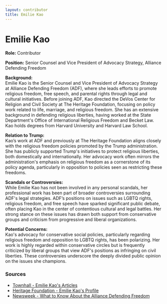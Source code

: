 ```yaml
---
layout: contributor
title: Emilie Kao
---
```


# Emilie Kao

**Role:** Contributor

**Position:** Senior Counsel and Vice President of Advocacy Strategy, Alliance Defending Freedom

**Background:**  
Emilie Kao is the Senior Counsel and Vice President of Advocacy Strategy at Alliance Defending Freedom (ADF), where she leads efforts to promote religious freedom, free speech, and parental rights through legal and cultural initiatives. Before joining ADF, Kao directed the DeVos Center for Religion and Civil Society at The Heritage Foundation, focusing on policy work related to life, marriage, and religious freedom. She has an extensive background in defending religious liberties, having worked at the State Department's Office of International Religious Freedom and Becket Law. Kao holds degrees from Harvard University and Harvard Law School.

**Relation to Trump:**  
Kao’s work at ADF and previously at The Heritage Foundation aligns closely with the religious freedom policies promoted by the Trump administration. She has publicly supported Trump's initiatives to protect religious liberties, both domestically and internationally. Her advocacy work often mirrors the administration's emphasis on religious freedom as a cornerstone of its policy agenda, particularly in opposition to policies seen as restricting these freedoms.

**Scandals or Controversies:**  
While Emilie Kao has not been involved in any personal scandals, her professional work has been part of broader controversies surrounding ADF's legal strategies. ADF’s positions on issues such as LGBTQ rights, religious freedom, and free speech have sparked significant public debate, often placing Kao in the center of contentious cultural and legal battles. Her strong stance on these issues has drawn both support from conservative groups and criticism from progressive and liberal organizations.

**Potential Concerns:**  
Kao's advocacy for conservative social policies, particularly regarding religious freedom and opposition to LGBTQ rights, has been polarizing. Her work is highly regarded within conservative circles but is frequently criticized by liberal groups that view ADF's positions as infringing on civil liberties. These controversies underscore the deeply divided public opinion on the issues she champions.

### Sources
- [Townhall - Emilie Kao's Articles](https://townhall.com/columnists/emiliekao)
- [Heritage Foundation - Emilie Kao's Profile](https://www.heritage.org/staff/emilie-kao)
- [Newsweek - What to Know About the Alliance Defending Freedom](https://www.newsweek.com/alliance-defending-freedom-what-know-about-group-behind-jack-phillips-case-1606856)
